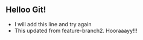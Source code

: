 ## Helloo Git!


- I will add this line and try again
- This updated from feature-branch2. Hooraaayy!!!
